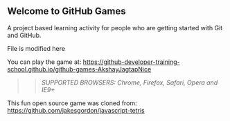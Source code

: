 ## Welcome to GitHub Games

A project based learning activity for people who are getting started with Git and GitHub.

File is modified here

You can play the game at: https://github-developer-training-school.github.io/github-games-AkshayJagtapNice

>> _*SUPPORTED BROWSERS*: Chrome, Firefox, Safari, Opera and IE9+_

This fun open source game was cloned from: https://github.com/jakesgordon/javascript-tetris
